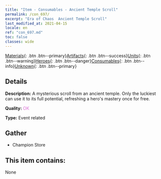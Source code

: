 ```yaml
---
title: "Item - Consumables - Ancient Temple Scroll"
permalink: /con_697/
excerpt: "Era of Chaos  Ancient Temple Scroll"
last_modified_at: 2021-04-15
locale: en
ref: "con_697.md"
toc: false
classes: wide
---
```

 [Materials](/Items/){: .btn .btn--primary}[Artifacts](/Items/Artifacts/){: .btn .btn--success}[Units](/Items/Units/){: .btn .btn--warning}[Heroes](/Items/Heroes/){: .btn .btn--danger}[Consumables](/Items/Consumables/){: .btn .btn--info}[Unknown](/Items/Unknown/){: .btn .btn--primary}

## Details
 **Description:** A mysterious scroll from an ancient temple. Only the luckiest can use it to its full potential, refreshing a hero's mastery once for free.

 **Quality:** <span style="color: #DA70D6">OK</span>

 **Type:** Event related

## Gather

*    Champion Store 

## This item contains:

  None

